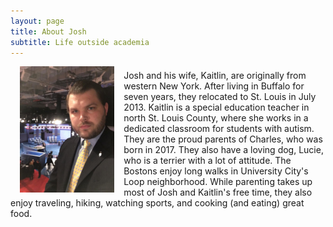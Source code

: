 ```yaml
---
layout: page
title: About Josh
subtitle: Life outside academia
---
```


<p><img align="left" style="padding: 0 15px; width: 30%; height: 30%" src="/img/debate.jpg" alt="Attending the WUSTL Presidential Debate (October 2016)"></p>
<p style="margin-top: 20px;"> </p>
<p>Josh and his wife, Kaitlin, are originally from western New York. After living in Buffalo for seven years, they relocated to St. Louis in July 2013. Kaitlin is a special education teacher in north St. Louis County, where she works in a dedicated classroom for students with autism. They are the proud parents of Charles, who was born in 2017. They also have a loving dog, Lucie, who is a terrier with a lot of attitude. The Bostons enjoy long walks in University City's Loop neighborhood. While parenting takes up most of Josh and Kaitlin's free time, they also enjoy traveling, hiking, watching sports, and cooking (and eating) great food.</p>
